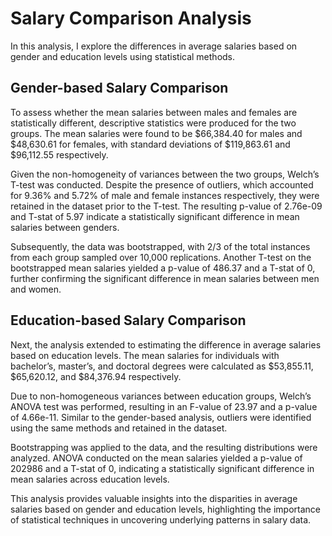 # Salary Comparison Analysis

In this analysis, I explore the differences in average salaries based on gender and education levels using statistical methods.

## Gender-based Salary Comparison

To assess whether the mean salaries between males and females are statistically different, descriptive statistics were produced for the two groups. The mean salaries were found to be $66,384.40 for males and $48,630.61 for females, with standard deviations of $119,863.61 and $96,112.55 respectively.

Given the non-homogeneity of variances between the two groups, Welch’s T-test was conducted. Despite the presence of outliers, which accounted for 9.36% and 5.72% of male and female instances respectively, they were retained in the dataset prior to the T-test. The resulting p-value of 2.76e-09 and T-stat of 5.97 indicate a statistically significant difference in mean salaries between genders.

Subsequently, the data was bootstrapped, with 2/3 of the total instances from each group sampled over 10,000 replications. Another T-test on the bootstrapped mean salaries yielded a p-value of 486.37 and a T-stat of 0, further confirming the significant difference in mean salaries between men and women.

## Education-based Salary Comparison

Next, the analysis extended to estimating the difference in average salaries based on education levels. The mean salaries for individuals with bachelor’s, master’s, and doctoral degrees were calculated as $53,855.11, $65,620.12, and $84,376.94 respectively.

Due to non-homogeneous variances between education groups, Welch’s ANOVA test was performed, resulting in an F-value of 23.97 and a p-value of 4.66e-11. Similar to the gender-based analysis, outliers were identified using the same methods and retained in the dataset.

Bootstrapping was applied to the data, and the resulting distributions were analyzed. ANOVA conducted on the mean salaries yielded a p-value of 202986 and a T-stat of 0, indicating a statistically significant difference in mean salaries across education levels.

This analysis provides valuable insights into the disparities in average salaries based on gender and education levels, highlighting the importance of statistical techniques in uncovering underlying patterns in salary data.
